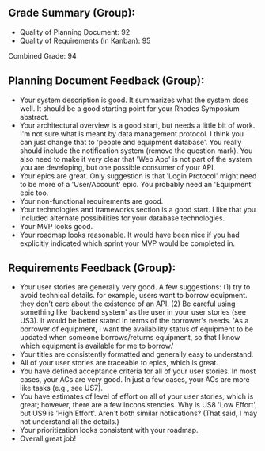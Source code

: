 ## Grade Summary (Group): 

- Quality of Planning Document: 92
- Quality of Requirements (in Kanban): 95

Combined Grade: 94

## Planning Document Feedback (Group): 

- Your system description is good. It summarizes what the system does well. It should be a good starting point for your Rhodes Symposium abstract.
- Your architectural overview is a good start, but needs a little bit of work. I'm not sure what is meant by data management protocol. I think you can just change that to 'people and equipment database'. You really should include the notification system (remove the question mark). You also need to make it very clear that 'Web App' is not part of the system you are developing, but one possible consumer of your API.
- Your epics are great. Only suggestion is that 'Login Protocol' might need to be more of a 'User/Account' epic. You probably need an 'Equipment' epic too.
- Your non-functional requirements are good.
- Your technologies and frameworks section is a good start. I like that you included alternate possibilities for your database technologies.
- Your MVP looks good.
- Your roadmap looks reasonable. It would have been nice if you had explicitly indicated which sprint your MVP would be completed in.

## Requirements Feedback (Group): 

- Your user stories are generally very good. A few suggestions: (1) try to avoid technical details. for example, users want to borrow equipment. they don't care about the existence of an API. (2) Be careful using something like 'backend system' as the user in your user stories (see US3). It would be better stated in terms of the borrower's needs. 'As a borrower of equipment, I want the availability status of equipment to be updated when someone borrows/returns equipment, so that I know which equipment is available for me to borrow.'
- Your titles are consistently formatted and generally easy to understand.
- All of your user stories are traceable to epics, which is great.
- You have defined acceptance criteria for all of your user stories. In most cases, your ACs are very good. In just a few cases, your ACs are more like tasks (e.g., see US7).
- You have estimates of level of effort on all of your user stories, which is great; however, there are a few inconsistencies. Why is US8 'Low Effort', but US9 is 'High Effort'. Aren't both similar notiications? (That said, I may not understand all the details.)
- Your prioritization looks consistent with your roadmap.
- Overall great job!
